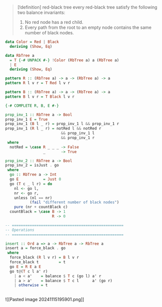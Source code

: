 >[!definition] red-black tree
>every red-black tree satisfy the following two balance invariants:
> 1. No red node has a red child.
> 2. Every path from the root to an empty node contains the same number of black nodes.

```haskell
data Color = Red | Black
  deriving (Show, Eq)

data RbTree a 
  = T {-# UNPACK #-} !Color (RbTree a) a (RbTree a) 
  | E
  deriving (Show, Eq)

pattern R :: (RbTree a) -> a -> (RbTree a) -> a
pattern R l v r = T Red l v r

pattern B :: (RbTree a) -> a -> (RbTree a) -> a
pattern B l v r = T Black l v r

{-# COMPLETE R, B, E #-}

prop_inv_1 :: RbTree a -> Bool
prop_inv_1 E = True
prop_inv_1 (B l _ r) = prop_inv_1 l && prop_inv_1 r
prop_inv_1 (R l _ r) = notRed l && notRed r
                         && prop_inv_1 l 
                         && prop_inv_1 r
 where
  notRed = \case R _ _ _ -> False
                 _       -> True

prop_inv_2 :: RbTree a -> Bool
prop_inv_2 = isJust . go
 where
  go :: RbTree a -> Int
  go E           = Just 0
  go (T c _ l r) = do 
    nl <- go l,
    nr <- go r, 
    unless (nl == nr) 
           (fail "different number of black nodes")
    pure (nr + countBlack c)
  countBlack = \case B -> 1
                     R -> 0

-- ==================================================
-- Operations
-- ==================================================

insert :: Ord a => a -> RbTree a -> RbTree a
insert a = force_black . go 
 where
  force_black (R l v r) = B l v r
  force_black t         = t
  go E = R E a E
  go t@(T c l a' r) 
    | a < a'    = balance $ T c (go l) a' r
    | a > a'    = balance $ T c l      a' (go r)
    | otherwise = t
  
```

![[Pasted image 20241115195901.png]]